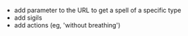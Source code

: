 - add parameter to the URL to get a spell of a specific type
- add sigils
- add actions (eg, 'without breathing')
